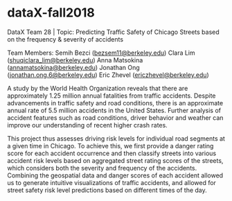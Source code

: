 # dataX-fall2018
DataX Team 28 | Topic: Predicting Traffic Safety of Chicago Streets based on the frequency &amp; severity of accidents

Team Members: 
Semih Bezci (bezsem11@berkeley.edu)
Clara Lim (shuqiclara_lim@berkeley.edu)
Anna Matsokina (annamatsokina@berkeley.edu)
Jonathan Ong (jonathan.ong.6@berkeley.edu)
Eric Zhevel (ericzhevel@berkeley.edu)

A study by the World Health Organization reveals that there are approximately 1.25 million annual fatalities from traffic accidents. Despite advancements in traffic safety and road conditions, there is an approximate annual rate of 5.5 million accidents in the United States. Further analysis of accident features such as road conditions, driver behavior and weather can improve our understanding of recent higher crash rates. 

This project thus assesses driving risk levels for individual road segments at a given time in Chicago. To achieve this, we first provide a danger rating score for each accident occurrence and then classify streets into various accident risk levels based on aggregated street rating scores of the streets, which considers both the severity and frequency of the accidents. Combining the geospatial data and danger scores of each accident allowed us to generate intuitive visualizations of traffic accidents, and allowed for street safety risk level predictions based on different times of the day. 
